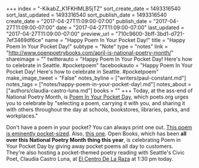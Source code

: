 +++
index = "-KikabZ_K1FKHMLB5jTZ"
sort_create_date = 1493316540
sort_last_updated = 1493316540
sort_publish_date = 1493316540
create_date = "2017-04-27T11:09:00-07:00"
publish_date = "2017-04-27T11:09:00-07:00"
date = "2017-04-27T11:09:00-07:00"
last_updated = "2017-04-27T11:09:00-07:00"
preview_url = "710c9600-3bff-3bd1-d721-7ef3469df6ce"
name = "Happy Poem In Your Pocket Day!"
title = "Happy Poem In Your Pocket Day!"
subtype = "Note"
type = "notes"
link = "http://www.openpoetrybooks.com/april-is-national-poetry-month/"
shareimage = ""
twitterauto = "Happy Poem In Your Pocket Day! Here's how to celebrate in Seattle. #pocketpoem"
facebookauto = "Happy Poem In Your Pocket Day! Here's how to celebrate in Seattle. #pocketpoem"
make_image_tweet = "False"
notes_byline = ["writers/paul-constant.md"]
notes_tags = ["notes/happy-poem-in-your-pocket-day!.md"]
notes_about = ["authors/claudia-castro-luna.md"]
books = ""
+++
Today, at the ass-end of National Poetry Month, is [Poem In Your Pocket Day](https://www.poets.org/national-poetry-month/poem-your-pocket-day), which poets.org urges you to celebrate by "selecting a poem, carrying it with you, and sharing it with others throughout the day at schools, bookstores, libraries, parks, and workplaces."

Don't have a poem in your pocket? You can always print one out. [This poem is eminently pocket-sized](https://twitter.com/alice_notley/status/480654236108468225?lang=en). Also, [this one](http://www.loveblender.com/blend/wv.cgi?id=2003.08.01.20.48.8201). Open Books, which has been **all over this National Poetry Month thing this year**, is celebrating Poem in Your Pocket Day by giving away pocket poems all day to customers. They're also hosting a pocket-themed poetry reading with Seattle's Civic Poet, Claudia Castro Luna, at [El Centro De La Raza](http://www.elcentrodelaraza.org/) at 1:30 pm today. 

